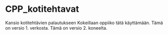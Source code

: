 # CPP_kotitehtavat
Kansio kotitehtävien palautukseen
Kokeillaan oppiiko tätä käyttämään.
Tämä on versio 1. verkosta.
Tämä on versio 2. koneelta.
